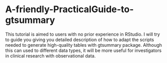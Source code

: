 # A-friendly-PracticalGuide-to-gtsummary
This tutorial is aimed to users with no prior experience in RStudio. I will try to guide you giving you detailed description of how to adapt the scripts needed to generate high-quality tables with gtsummary package.
Although this can used to different data types, it will be more useful for investigators in clinical research with observational data.
